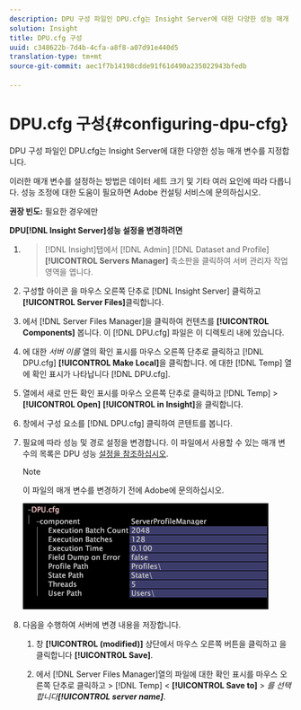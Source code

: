 ```yaml
---
description: DPU 구성 파일인 DPU.cfg는 Insight Server에 대한 다양한 성능 매개 변수를 지정합니다.
solution: Insight
title: DPU.cfg 구성
uuid: c348622b-7d4b-4cfa-a8f8-a07d91e440d5
translation-type: tm+mt
source-git-commit: aec1f7b14198cdde91f61d490a235022943bfedb

---
```



# DPU.cfg 구성{#configuring-dpu-cfg}

DPU 구성 파일인 DPU.cfg는 Insight Server에 대한 다양한 성능 매개 변수를 지정합니다.

이러한 매개 변수를 설정하는 방법은 데이터 세트 크기 및 기타 여러 요인에 따라 다릅니다. 성능 조정에 대한 도움이 필요하면 Adobe 컨설팅 서비스에 문의하십시오.

**권장 빈도:** 필요한 경우에만

**DPU[!DNL Insight Server]성능 설정을 변경하려면**

1. > [!DNL Insight]탭에서 [!DNL Admin] [!DNL Dataset and Profile] **[!UICONTROL Servers Manager]** 축소판을 클릭하여 서버 관리자 작업 영역을 엽니다.
1. 구성할 아이콘 을 마우스 오른쪽 단추로 [!DNL Insight Server] 클릭하고 **[!UICONTROL Server Files]**&#x200B;클릭합니다.
1. 에서 [!DNL Server Files Manager]을 클릭하여 컨텐츠를 **[!UICONTROL Components]** 봅니다. 이 [!DNL DPU.cfg] 파일은 이 디렉토리 내에 있습니다.
1. 에 대한 *서버 이름* 열의 확인 표시를 마우스 오른쪽 단추로 클릭하고 [!DNL DPU.cfg] **[!UICONTROL Make Local]**&#x200B;을 클릭합니다. 에 대한 [!DNL Temp] 열에 확인 표시가 나타납니다 [!DNL DPU.cfg].
1. 열에서 새로 만든 확인 표시를 마우스 오른쪽 단추로 클릭하고 [!DNL Temp] > **[!UICONTROL Open]** **[!UICONTROL in Insight]**&#x200B;을 클릭합니다.
1. 창에서 구성 요소를 [!DNL DPU.cfg] 클릭하여 콘텐트를 봅니다.
1. 필요에 따라 성능 및 경로 설정을 변경합니다. 이 파일에서 사용할 수 있는 매개 변수의 목록은 DPU 성능 [설정을 참조하십시오](../../../home/c-inst-svr/c-cfg-stgs-ref/c-dpu-perf-stgs.md#concept-477c4c526de44bda84176e62266c3df1).

   >[!NOTE]
   >
   >이 파일의 매개 변수를 변경하기 전에 Adobe에 문의하십시오.

   ![](assets/cfg_DPU_egvalues.png)

1. 다음을 수행하여 서버에 변경 내용을 저장합니다.

   1. 창 **[!UICONTROL (modified)]** 상단에서 마우스 오른쪽 버튼을 클릭하고 을 클릭합니다 **[!UICONTROL Save]**.

   1. 에서 [!DNL Server Files Manager]열의 파일에 대한 확인 표시를 마우스 오른쪽 단추로 클릭하고 > [!DNL Temp] &lt; **[!UICONTROL Save to]** > *를 선택합니다&#x200B;**[!UICONTROL server name]***.

